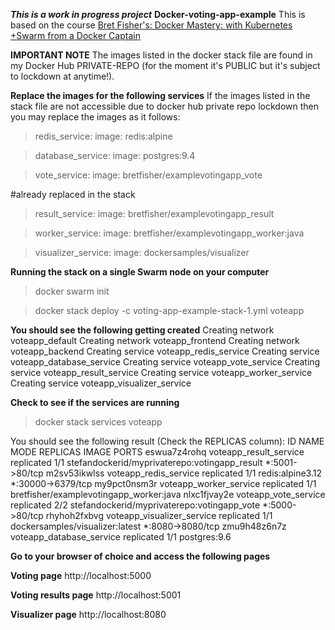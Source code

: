 **_This is a work in progress project_**
**Docker-voting-app-example**
This is based on the course [Bret Fisher's: Docker Mastery: with Kubernetes +Swarm from a Docker Captain](https://www.udemy.com/course/docker-mastery/)

**IMPORTANT NOTE**
The images listed in the docker stack file are found in my Docker Hub PRIVATE-REPO (for the moment it's PUBLIC but it's subject to lockdown at anytime!). 


**Replace the images for the following services**
If the images listed in the stack file are not accessible due to docker hub private repo lockdown then you may replace the images as it follows:

> redis_service:
>  image: redis:alpine

> database_service:
>  image: postgres:9.4
 
> vote_service:
>  image: bretfisher/examplevotingapp_vote

#already replaced in the stack
> result_service:
>  image: bretfisher/examplevotingapp_result

> worker_service:
>  image: bretfisher/examplevotingapp_worker:java

> visualizer_service:
>  image: dockersamples/visualizer


**Running the stack on a single Swarm node on your computer**

> docker swarm init

> docker stack deploy -c voting-app-example-stack-1.yml voteapp

**You should see the following getting created**
Creating network voteapp_default
Creating network voteapp_frontend
Creating network voteapp_backend
Creating service voteapp_redis_service
Creating service voteapp_database_service
Creating service voteapp_vote_service
Creating service voteapp_result_service
Creating service voteapp_worker_service
Creating service voteapp_visualizer_service

**Check to see if the services are running**

> docker stack services voteapp

You should see the following result (Check the REPLICAS column):
ID                  NAME                         MODE                REPLICAS            IMAGE                                           PORTS
eswua7z4rohq        voteapp_result_service       replicated          1/1                 stefandockerid/myprivaterepo:votingapp_result   *:5001->80/tcp
m2sv53ikwlss        voteapp_redis_service        replicated          1/1                 redis:alpine3.12                                *:30000->6379/tcp
my9pct0nsm3r        voteapp_worker_service       replicated          1/1                 bretfisher/examplevotingapp_worker:java
nlxc1fjvay2e        voteapp_vote_service         replicated          2/2                 stefandockerid/myprivaterepo:votingapp_vote     *:5000->80/tcp
rhyhoh2fxbvg        voteapp_visualizer_service   replicated          1/1                 dockersamples/visualizer:latest                 *:8080->8080/tcp
zmu9h48z6n7z        voteapp_database_service     replicated          1/1                 postgres:9.6

**Go to your browser of choice and access the following pages**

**Voting page**
http://localhost:5000

**Voting results page**
http://localhost:5001

**Visualizer page**
http://localhost:8080

